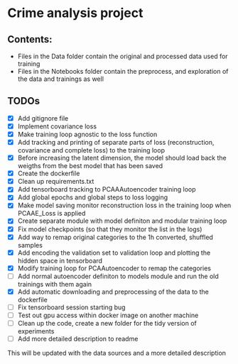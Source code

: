 # Crime analysis project

## **Contents**:
- Files in the Data folder contain the original and processed data used for training
- Files in the Notebooks folder contain the preprocess, and exploration of the data and trainings as well

## **TODOs**
- [x] Add gitignore file
- [x] Implement covariance loss
- [x] Make training loop agnostic to the loss function
- [x] Add tracking and printing of separate parts of loss (reconstruction, covariance and complete loss) to the training loop
- [x] Before increasing the latent dimension, the model should load back the weigths from the best model that has been saved
- [x] Create the dockerfile
- [x] Clean up requirements.txt
- [x] Add tensorboard tracking to PCAAAutoencoder training loop
- [x] Add global epochs and global steps to loss logging
- [x] Make model saving monitor reconstruction loss in the training loop when PCAAE_Loss is applied
- [x] Create separate module with model definiton and modular training loop
- [x] Fix model checkpoints (so that they monitor the list in the logs)
- [x] Add way to remap original categories to the 1h converted, shuffled samples
- [x] Add encoding the validation set to validation loop and plotting the hidden space in tensorboard
- [x] Modify training loop for PCAAutoencoder to remap the categories
- [ ] Add normal autoencoder definiton to models module and run the old trainings with them again
- [x] Add automatic downloading and preprocessing of the data to the dockerfile
- [ ] Fix tensorboard session starting bug
- [ ] Test out gpu access within docker image on another machine
- [ ] Clean up the code, create a new folder for the tidy version of experiments
- [ ] Add more detailed description to readme

This will be updated with the data sources and a more detailed description